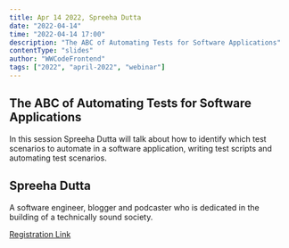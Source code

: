 ```yaml
---
title: Apr 14 2022, Spreeha Dutta
date: "2022-04-14"
time: "2022-04-14 17:00"
description: "The ABC of Automating Tests for Software Applications"
contentType: "slides"
author: "WWCodeFrontend"
tags: ["2022", "april-2022", "webinar"]
---
```


<!-- ![Serverless in Azure](./part3.png) -->

## The ABC of Automating Tests for Software Applications

In this session Spreeha Dutta will talk about how to identify which test scenarios to automate in a software application, writing test scripts and automating test scenarios.

## Spreeha Dutta

A software engineer, blogger and podcaster who is dedicated in the building of a technically sound society.

[Registration Link](https://us02web.zoom.us/meeting/register/tZIqfuyprjgtG9VyTTFZbcyPYvS01EXSsLm3)